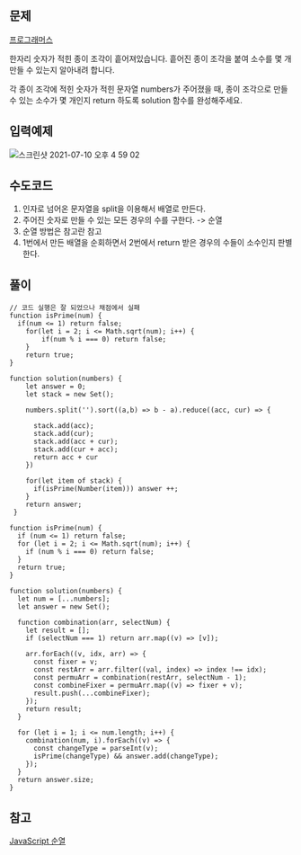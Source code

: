 ## 문제

[프로그래머스](https://programmers.co.kr/learn/courses/30/lessons/42839)

한자리 숫자가 적힌 종이 조각이 흩어져있습니다. 흩어진 종이 조각을 붙여 소수를 몇 개 만들 수 있는지 알아내려 합니다.

각 종이 조각에 적힌 숫자가 적힌 문자열 numbers가 주어졌을 때, 종이 조각으로 만들 수 있는 소수가 몇 개인지 return 하도록 solution 함수를 완성해주세요.

## 입력예제

![스크린샷 2021-07-10 오후 4 59 02](https://user-images.githubusercontent.com/72539723/125156385-219ebc00-e1a0-11eb-88f5-19a9f6cdae8d.png)

## 수도코드

1. 인자로 넘어온 문자열을 split을 이용해서 배열로 만든다.
2. 주어진 숫자로 만들 수 있는 모든 경우의 수를 구한다. -> 순열
3. 순열 방법은 참고란 참고
4. 1번에서 만든 배열을 순회하면서 2번에서 return 받은 경우의 수들이 소수인지 판별한다.

## 풀이

```
// 코드 실행은 잘 되었으나 채점에서 실패
function isPrime(num) {
  if(num <= 1) return false;
    for(let i = 2; i <= Math.sqrt(num); i++) {
        if(num % i === 0) return false;
    }
    return true;
}

function solution(numbers) {
    let answer = 0;
    let stack = new Set();

    numbers.split('').sort((a,b) => b - a).reduce((acc, cur) => {

      stack.add(acc);
      stack.add(cur);
      stack.add(acc + cur);
      stack.add(cur + acc);
      return acc + cur
    })

    for(let item of stack) {
      if(isPrime(Number(item))) answer ++;
    }
    return answer;
 }
```

```
function isPrime(num) {
  if (num <= 1) return false;
  for (let i = 2; i <= Math.sqrt(num); i++) {
    if (num % i === 0) return false;
  }
  return true;
}

function solution(numbers) {
  let num = [...numbers];
  let answer = new Set();

  function combination(arr, selectNum) {
    let result = [];
    if (selectNum === 1) return arr.map((v) => [v]);

    arr.forEach((v, idx, arr) => {
      const fixer = v;
      const restArr = arr.filter((val, index) => index !== idx);
      const permuArr = combination(restArr, selectNum - 1);
      const combineFixer = permuArr.map((v) => fixer + v);
      result.push(...combineFixer);
    });
    return result;
  }

  for (let i = 1; i <= num.length; i++) {
    combination(num, i).forEach((v) => {
      const changeType = parseInt(v);
      isPrime(changeType) && answer.add(changeType);
    });
  }
  return answer.size;
}
```

## 참고

[JavaScript 순열](https://jun-choi-4928.medium.com/javascript%EB%A1%9C-%EC%88%9C%EC%97%B4%EA%B3%BC-%EC%A1%B0%ED%95%A9-%EC%95%8C%EA%B3%A0%EB%A6%AC%EC%A6%98-%EA%B5%AC%ED%98%84%ED%95%98%EA%B8%B0-21df4b536349)
